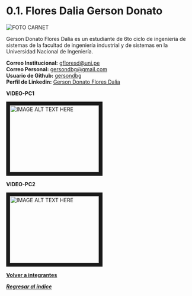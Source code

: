 # 0.1. Flores Dalia Gerson Donato

![FOTO CARNET](https://github.com/user-attachments/assets/c162c44e-72dc-46f1-a6cf-362d759d2c7b)

Gerson Donato Flores Dalia es un estudiante de 6to ciclo de ingeniería de sistemas de la facultad de ingeniería industrial y de sistemas en la Universidad Nacional de Ingeniería.

**Correo Institucional:** gfloresd@uni.pe\
**Correo Personal:** gersondbg@gmail.com\
**Usuario de Github:** [gersondbg](https://github.com/gersondbg)\
**Perfil de Linkedin:** [Gerson Donato Flores Dalia](https://www.linkedin.com/in/gerson-donato-flores-dalia/)

**VIDEO-PC1** 


<a href="http://www.youtube.com/watch?feature=player_embedded&v=kwfuDtuQrWU
" target="_blank"><img src="http://img.youtube.com/vi/kwfuDtuQrWU/0.jpg" 
alt="IMAGE ALT TEXT HERE" width="240" height="180" border="10" /></a>


**VIDEO-PC2** 


<a href="http://www.youtube.com/watch?feature=player_embedded&v=a2qeOB7Mpvs
" target="_blank"><img src="http://img.youtube.com/vi/a2qeOB7Mpvs/0.jpg" 
alt="IMAGE ALT TEXT HERE" width="240" height="180" border="10" /></a>

**[Volver a integrantes](../../0/0.md)**

***[Regresar al índice](../../README.md)***
